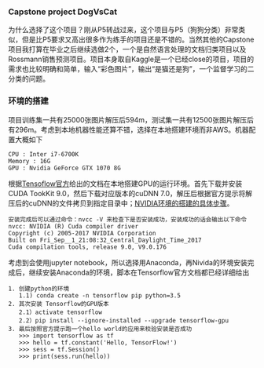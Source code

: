 ### Capstone project DogVsCat

为什么选择了这个项目？刚从P5转战过来，这个项目与P5（狗狗分类）非常类似，但是比P5要求又高出很多作为练手的项目还是不错的。当然其他的Capstone项目我打算在毕业之后继续选做2个，一个是自然语言处理的文档归类项目以及Rossmann销售预测项目。项目本身取自Kaggle是一个已经close的项目，项目的需求也比较明确和简单，输入“彩色图片”，输出“是猫还是狗”，一个监督学习的二分类的问题。


### 环境的搭建

项目训练集一共有25000张图片解压后594m，测试集一共有12500张图片解压后有296m。考虑到本地机器性能还算不错，选择在本地搭建环境而非AWS。机器配置大概如下
```
CPU : Inter i7-6700K
Memory : 16G
GPU : Nvidia GeForce GTX 1070 8G
```
根据[Tensoflow官方](https://tensorflow.google.cn/)给出的文档在本地搭建GPU的运行环境。首先下载并安装CUDA TookKit 9.0，然后下载对应版本的cuDNN 7.0，解压后根据官方提示将解压后的cuDNN的文件拷贝到指定目录中；[NVIDIA环境的搭建的具体步骤](http://docs.nvidia.com/cuda/cuda-installation-guide-microsoft-windows/ "Markdown")。
```
安装完成后可以通过命令：nvcc -V 来检查下是否安装成功，安装成功的话会输出以下命令
nvcc: NVIDIA (R) Cuda compiler driver
Copyright (c) 2005-2017 NVIDIA Corporation
Built on Fri_Sep__1_21:08:32_Central_Daylight_Time_2017
Cuda compilation tools, release 9.0, V9.0.176
```
考虑到会使用jupyter notebook，所以选择用Anaconda，再Nivida的环境安装完成后，继续安装Anaconda的环境，脚本在Tensorflow官方文档都已经详细给出
```
1. 创建python的环境 
   1.1) conda create -n tensorflow pip python=3.5
2. 其次安装 Tensorflow的GPU版本
   2.1）activate tensorflow
   2.2）pip install --ignore-installed --upgrade tensorflow-gpu
3. 最后按照官方提示跑一个hello world的应用来校验安装是否成功
   >>> import tensorflow as tf
   >>> hello = tf.constant('Hello, TensorFlow!')
   >>> sess = tf.Session()
   >>> print(sess.run(hello))
```
